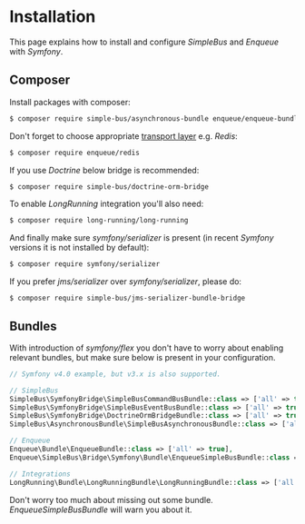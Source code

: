 # Installation

This page explains how to install and configure _SimpleBus_ and _Enqueue_ with _Symfony_.

## Composer

Install packages with composer:

```bash
$ composer require simple-bus/asynchronous-bundle enqueue/enqueue-bundle damax/enqueue-simple-bus-queue-interop
```

Don't forget to choose appropriate [transport layer](https://github.com/php-enqueue/enqueue-dev/blob/master/docs/index.md#transports) e.g. _Redis_:

```bash
$ composer require enqueue/redis
```

If you use _Doctrine_ below bridge is recommended:

```bash
$ composer require simple-bus/doctrine-orm-bridge
```

To enable _LongRunning_ integration you'll also need:

```bash
$ composer require long-running/long-running
``` 

And finally make sure _symfony/serializer_ is present (in recent _Symfony_ versions it is not installed by default):

```bash
$ composer require symfony/serializer
```

If you prefer _jms/serializer_ over _symfony/serializer_, please do:

```
$ composer require simple-bus/jms-serializer-bundle-bridge
```
 
## Bundles

With introduction of _symfony/flex_ you don't have to worry about enabling relevant bundles, but make sure below is present in your configuration. 

```php
// Symfony v4.0 example, but v3.x is also supported.

// SimpleBus
SimpleBus\SymfonyBridge\SimpleBusCommandBusBundle::class => ['all' => true],
SimpleBus\SymfonyBridge\SimpleBusEventBusBundle::class => ['all' => true],
SimpleBus\SymfonyBridge\DoctrineOrmBridgeBundle::class => ['all' => true],
SimpleBus\AsynchronousBundle\SimpleBusAsynchronousBundle::class => ['all' => true],

// Enqueue
Enqueue\Bundle\EnqueueBundle::class => ['all' => true],
Enqueue\SimpleBus\Bridge\Symfony\Bundle\EnqueueSimpleBusBundle::class => ['all' => true],

// Integrations
LongRunning\Bundle\LongRunningBundle\LongRunningBundle::class => ['all' => true],
```

Don't worry too much about missing out some bundle. _EnqueueSimpleBusBundle_ will warn you about it.
